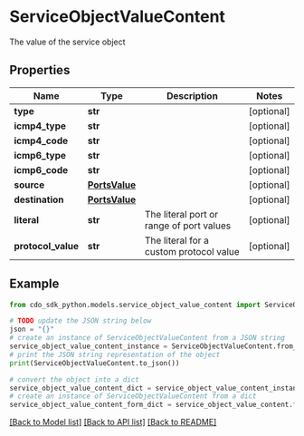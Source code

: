 # ServiceObjectValueContent

The value of the service object

## Properties

Name | Type | Description | Notes
------------ | ------------- | ------------- | -------------
**type** | **str** |  | [optional] 
**icmp4_type** | **str** |  | [optional] 
**icmp4_code** | **str** |  | [optional] 
**icmp6_type** | **str** |  | [optional] 
**icmp6_code** | **str** |  | [optional] 
**source** | [**PortsValue**](PortsValue.md) |  | [optional] 
**destination** | [**PortsValue**](PortsValue.md) |  | [optional] 
**literal** | **str** | The literal port or range of port values | [optional] 
**protocol_value** | **str** | The literal for a custom protocol value | [optional] 

## Example

```python
from cdo_sdk_python.models.service_object_value_content import ServiceObjectValueContent

# TODO update the JSON string below
json = "{}"
# create an instance of ServiceObjectValueContent from a JSON string
service_object_value_content_instance = ServiceObjectValueContent.from_json(json)
# print the JSON string representation of the object
print(ServiceObjectValueContent.to_json())

# convert the object into a dict
service_object_value_content_dict = service_object_value_content_instance.to_dict()
# create an instance of ServiceObjectValueContent from a dict
service_object_value_content_form_dict = service_object_value_content.from_dict(service_object_value_content_dict)
```
[[Back to Model list]](../README.md#documentation-for-models) [[Back to API list]](../README.md#documentation-for-api-endpoints) [[Back to README]](../README.md)


